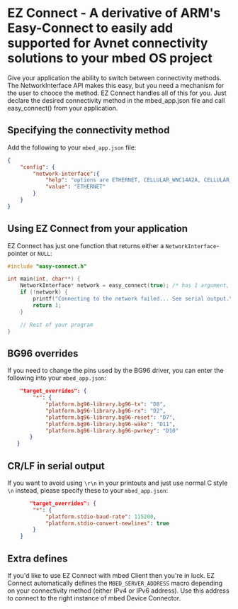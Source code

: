 # EZ Connect - A derivative of ARM's Easy-Connect to easily add supported for Avnet connectivity solutions to your mbed OS project


Give your application the ability to switch between connectivity methods. The NetworkInterface API makes this easy, but you need a mechanism for the user to chooce the method. EZ Connect handles all of this for you. Just declare the desired connectivity method in the mbed_app.json file and call easy_connect() from your application.

## Specifying the connectivity method

Add the following to your `mbed_app.json` file:

```json
{
    "config": {
        "network-interface":{
            "help": "options are ETHERNET, CELLULAR_WNC14A2A, CELLULAR_BG96",
            "value": "ETHERNET"
        }
    }
}
```


## Using EZ Connect from your application

EZ Connect has just one function that returns either a `NetworkInterface`-pointer or `NULL`:

```cpp
#include "easy-connect.h"

int main(int, char**) {
    NetworkInterface* network = easy_connect(true); /* has 1 argument, enable_logging (pass in true to log to serial port) */
    if (!network) {
        printf("Connecting to the network failed... See serial output.\r\n");
        return 1;
    }

    // Rest of your program
}
```
## BG96 overrides
If you need to change the pins used by the BG96 driver, you can enter the following into your `mbed_app.json`:

```json
    "target_overrides": {
        "*": {
            "platform.bg96-library.bg96-tx": "D8",
            "platform.bg96-library.bg96-rx": "D2",
            "platform.bg96-library.bg96-reset": "D7",
            "platform.bg96-library.bg96-wake": "D11",
            "platform.bg96-library.bg96-pwrkey": "D10"
       }
   }
```

## CR/LF in serial output

If you want to avoid using `\r\n` in your printouts and just use normal C style `\n` instead, please specify these to your `mbed_app.json`:

```json
       "target_overrides": {
        "*": {
            "platform.stdio-baud-rate": 115200,
            "platform.stdio-convert-newlines": true
        }
    }
```

## Extra defines

If you'd like to use EZ Connect with mbed Client then you're in luck. EZ Connect automatically defines the `MBED_SERVER_ADDRESS` macro depending on your connectivity method (either IPv4 or IPv6 address). Use this address to connect to the right instance of mbed Device Connector.
